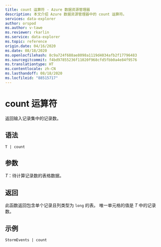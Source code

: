 ```yaml
---
title: count 运算符 - Azure 数据资源管理器
description: 本文介绍 Azure 数据资源管理器中的 count 运算符。
services: data-explorer
author: orspod
ms.author: v-tawe
ms.reviewer: rkarlin
ms.service: data-explorer
ms.topic: reference
origin.date: 04/16/2020
ms.date: 08/18/2020
ms.openlocfilehash: 8c9a724f688ae8098a1119d4034afb2f17796483
ms.sourcegitcommit: f4bd97855236f11020f968cfd5fbb0a4e84f9576
ms.translationtype: HT
ms.contentlocale: zh-CN
ms.lasthandoff: 08/18/2020
ms.locfileid: "88515717"
---
```

# <a name="count-operator"></a>count 运算符

返回输入记录集中的记录数。

## <a name="syntax"></a>语法

`T | count`

## <a name="arguments"></a>参数

*T*：待计算记录数的表格数据。

## <a name="returns"></a>返回

此函数返回包含单个记录且列类型为 `long` 的表。 唯一单元格的值是 *T* 中的记录数。 

## <a name="example"></a>示例

<!-- csl: https://help.kusto.chinacloudapi.cn/Samples -->
```kusto
StormEvents | count
```
